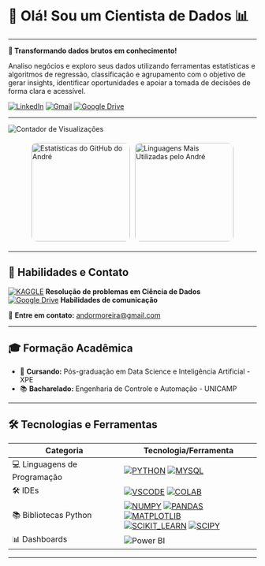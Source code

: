 # 👋 Olá! Sou um Cientista de Dados 📊

---

**🧠 Transformando dados brutos em conhecimento!**

Analiso negócios e exploro seus dados utilizando ferramentas estatísticas e algoritmos de regressão, classificação e agrupamento com o objetivo de gerar insights, identificar oportunidades e apoiar a tomada de decisões de forma clara e acessível.

  [![LinkedIn](https://img.shields.io/badge/Linkedin-%230077B5.svg?logo=linkedin&logoColor=white)](https://www.linkedin.com/in/andormoreira)
  [![Gmail](https://img.shields.io/badge/Gmail-D14836?logo=gmail&logoColor=white)](mailto:andormoreira@gmail.com)
  [![Google Drive](https://img.shields.io/badge/Google%20Drive-4285F4?logo=googledrive&logoColor=fff)](#)


---

![Contador de Visualizações](https://komarev.com/ghpvc/?username=andormoreira&theme=dracula)

<div style="display: flex; justify-content: center; align-items: flex-start; margin: 20px 0;">
  <img src="https://github-readme-stats.vercel.app/api?username=andormoreira&show_icons=true&theme=dracula&rank_icon=github" alt="Estatísticas do GitHub do André" style="height: 200px; border-radius: 10px; margin-right: 10px;"/>
  <img src="https://github-readme-stats.vercel.app/api/top-langs/?username=andormoreira&theme=dracula" alt="Linguagens Mais Utilizadas pelo André" style="height: 200px; border-radius: 10px;"/>
</div>

---

## 🧩 Habilidades e Contato

  [![KAGGLE](https://img.shields.io/badge/Kaggle-20BEFF?style=for-the-badge&logo=Kaggle&logoColor=white)](https://www.kaggle.com/andmoreira) **Resolução de problemas em Ciência de Dados**  
  [![Google Drive](https://img.shields.io/badge/Google%20Drive-4285F4?style=for-the-badge&logo=googledrive&logoColor=white)](#) **Habilidades de comunicação**  
  
📧 **Entre em contato:** [andormoreira@gmail.com](mailto:andormoreira@gmail.com)

---

## 🎓 Formação Acadêmica

- 🌱 **Cursando:** Pós-graduação em Data Science e Inteligência Artificial - XPE
- 📚 **Bacharelado:** Engenharia de Controle e Automação - UNICAMP

---

## 🛠️ Tecnologias e Ferramentas

| **Categoria**               | **Tecnologia/Ferramenta**                                                                                                                                           |
|-----------------------------|---------------------------------------------------------------------------------------------------------------------------------------------------------------------|
| 💻 Linguagens de Programação | [![PYTHON](https://img.shields.io/badge/Python-14354C?style=for-the-badge&logo=python&logoColor=white)](https://docs.python.org/3/) [![MYSQL](https://img.shields.io/badge/MySQL-00000F?style=for-the-badge&logo=mysql&logoColor=white)](https://www.mysql.com/)  |
| 🛠️ IDEs                    | [![VSCODE](https://img.shields.io/badge/Visual_Studio_Code-0078D4?style=for-the-badge&logo=visual%20studio%20code&logoColor=white)](https://code.visualstudio.com/docs) [![COLAB](https://img.shields.io/badge/Colab-F9AB00?style=for-the-badge&logo=googlecolab&color=525252)](https://colab.research.google.com/)   |
| 📚 Bibliotecas Python       | [![NUMPY](https://img.shields.io/badge/numpy-%23013243.svg?style=for-the-badge&logo=numpy&logoColor=white)](https://numpy.org/doc/) [![PANDAS](https://img.shields.io/badge/pandas-%23150458.svg?style=for-the-badge&logo=pandas&logoColor=white)](https://pandas.pydata.org/docs/) [![MATPLOTLIB](https://img.shields.io/badge/Matplotlib-%23ffffff.svg?style=for-the-badge&logo=Matplotlib&logoColor=black)](https://matplotlib.org/stable/contents.html) <br> [![SCIKIT_LEARN](https://img.shields.io/badge/scikit--learn-%23F7931E.svg?style=for-the-badge&logo=scikit-learn&logoColor=white)](https://scikit-learn.org/stable/) [![SCIPY](https://img.shields.io/badge/SciPy-%230C55A5.svg?style=for-the-badge&logo=scipy&logoColor=white)](https://scipy.org/docs.html) |
| 📊 Dashboards               | ![Power BI](https://img.shields.io/badge/power_bi-F2C811?style=for-the-badge&logo=powerbi&logoColor=black)                                                                                     |

---
